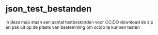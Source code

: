 # json_test_bestanden
in deze map staan een aantal testbestanden voor OCIDO
download de zip en pak uit op de plaats van bestemming om ocido te kunnen testen

